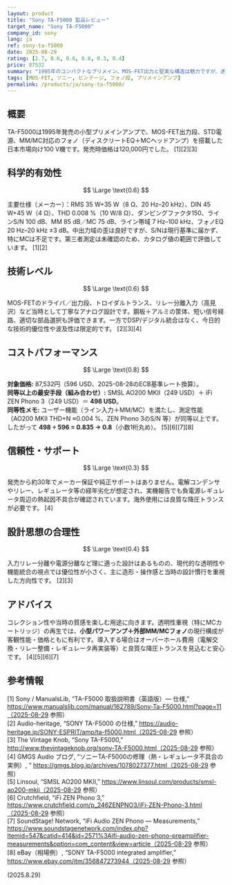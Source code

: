 ```yaml
---
layout: product
title: "Sony TA-F5000 製品レビュー"
target_name: "Sony TA-F5000"
company_id: sony
lang: ja
ref: sony-ta-f5000
date: 2025-08-29
rating: [2.7, 0.6, 0.6, 0.8, 0.3, 0.4]
price: 87532
summary: "1995年のコンパクトなプリメイン。MOS-FET出力と堅実な構造は魅力ですが、透明性や機能は現行品に劣ります。"
tags: [MOS-FET, ソニー, ビンテージ, フォノ段, プリメインアンプ]
permalink: /products/ja/sony-ta-f5000/
---
```

## 概要

TA-F5000は1995年発売の小型プリメインアンプで、MOS-FET出力段、STD電源、MM/MC対応のフォノ（ディスクリートEQ＋MCヘッドアンプ）を搭載した日本市場向け100 V機です。発売時価格は120,000円でした。 [1][2][3]

## 科学的有効性

$$ \Large \text{0.6} $$

主要仕様（メーカー）：RMS 35 W+35 W（8 Ω、20 Hz–20 kHz）、DIN 45 W+45 W（4 Ω）、THD 0.008 %（10 W/8 Ω）、ダンピングファクタ150、ラインS/N 100 dB、MM 85 dB／MC 75 dB、ライン帯域 7 Hz–100 kHz、フォノEQ 20 Hz–20 kHz ±3 dB。中出力域の歪は良好ですが、S/Nは現行基準に届かず、特にMCは不足です。第三者測定は未確認のため、カタログ値の範囲で評価しています。 [1][2]

## 技術レベル

$$ \Large \text{0.6} $$

MOS-FETのドライバ／出力段、トロイダルトランス、リレー分離入力（高見沢）など当時として丁寧なアナログ設計です。鋼板＋アルミの筐体、短い信号経路、適切な部品選択も評価できます。一方でDSP/デジタル統合はなく、今日的な技術的優位性や波及性は限定的です。 [2][3][4]

## コストパフォーマンス

$$ \Large \text{0.8} $$

**対象価格:** 87,532円（596 USD、2025-08-28のECB基準レート換算）。  
**同等以上の最安手段（組み合わせ）:** SMSL AO200 MKII（249 USD）＋ iFi ZEN Phono 3（249 USD）＝ **498 USD**。  
**同等性メモ:** ユーザー機能（ライン入力＋MM/MC）を満たし、測定性能（AO200 MKII THD+N ≈0.004 %、ZEN Phono 3のS/N 等）が同等以上です。したがって **498 ÷ 596 = 0.835 → 0.8**（小数1桁丸め）。 [5][6][7][8]

## 信頼性・サポート

$$ \Large \text{0.3} $$

発売から約30年でメーカー保証や純正サポートはありません。電解コンデンサやリレー、レギュレータ等の経年劣化が想定され、実機報告でも負電源レギュレータ周辺の熱起因不具合が確認されています。海外使用には良質な降圧トランスが必要です。 [4]

## 設計思想の合理性

$$ \Large \text{0.4} $$

入力リレー分離や電源分離など理に適った設計はあるものの、現代的な透明性や機能統合の視点では優位性が小さく、主に造形・操作感と当時の設計慣行を重視した方向性です。 [2][3]

## アドバイス

コレクション性や当時の質感を楽しむ用途に向きます。透明性重視（特にMCカートリッジ）の再生では、**小型パワーアンプ＋外部MM/MCフォノ**の現行構成が客観性能・価格ともに有利です。導入する場合はオーバーホール費用（電解交換・リレー整備・レギュレータ再実装等）と良質な降圧トランスを見込むと安心です。 [4][5][6][7]

## 参考情報

[1] Sony / ManualsLib, “TA-F5000 取扱説明書（英語版）— 仕様,” https://www.manualslib.com/manual/162789/Sony-Ta-F5000.html?page=11（2025-08-29 参照）  
[2] Audio-heritage, “SONY TA-F5000 の仕様,” https://audio-heritage.jp/SONY-ESPRIT/amp/ta-f5000.html（2025-08-29 参照）  
[3] The Vintage Knob, “Sony TA-F5000,” http://www.thevintageknob.org/sony-TA-F5000.html（2025-08-29 参照）  
[4] GMGS Audio ブログ, “ソニーTA-F5000の修理（熱・レギュレータ不具合の実例）, ” https://gmgs.blog.jp/archives/1078027377.html（2025-08-29 参照）  
[5] Linsoul, “SMSL AO200 MKII,” https://www.linsoul.com/products/smsl-ao200-mkii（2025-08-29 参照）  
[6] Crutchfield, “iFi ZEN Phono 3,” https://www.crutchfield.com/p_246ZENPNO3/iFi-ZEN-Phono-3.html（2025-08-29 参照）  
[7] SoundStage! Network, “iFi Audio ZEN Phono — Measurements,” https://www.soundstagenetwork.com/index.php?Itemid=547&catid=414&id=2571%3Aifi-audio-zen-phono-preamplifier-measurements&option=com_content&view=article（2025-08-29 参照）  
[8] eBay（相場例）, “SONY TA-F5000 integrated amplifier,” https://www.ebay.com/itm/356847273944（2025-08-29 参照）  

(2025.8.29)

